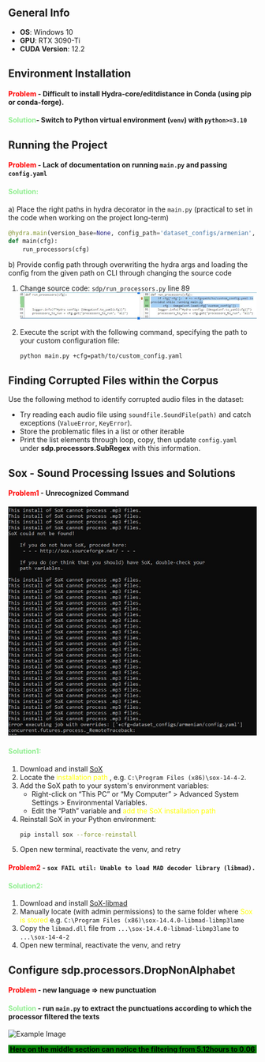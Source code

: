 ## General Info
- **OS**: Windows 10
- **GPU**: RTX 3090-Ti
- **CUDA Version**: 12.2

## Environment Installation

#### <font color='red'>Problem</font> - Difficult to install Hydra-core/editdistance in Conda (using pip or conda-forge).

#### <font color='lightgreen'>Solution</font>- Switch to Python virtual environment (`venv`) with `python>=3.10`

## Running the Project

#### <font color='red'>Problem</font> -  Lack of documentation on running `main.py` and passing `config.yaml`

#### <font color='lightgreen'>Solution:</font>

a) Place the right paths in hydra decorator in the `main.py` (practical to set in the code when working on the project long-term)

```python
@hydra.main(version_base=None, config_path='dataset_configs/armenian', config_name='mcv.yaml')
def main(cfg):
    run_processors(cfg)
```
b) Provide config path through overwriting the hydra args and loading the config from the given path on CLI through changing the source code


1. Change source code: `sdp/run_processors.py` line 89
![Example Image](imgs/OmegaConf.JPG)

2. Execute the script with the following command, specifying the path to your custom configuration file:

    ```bash
    python main.py +cfg=path/to/custom_config.yaml
    ```

## Finding Corrupted Files within the Corpus
Use the following method to identify corrupted audio files in the dataset:

- Try reading each audio file using `soundfile.SoundFile(path)` and catch exceptions (`ValueError`, `KeyError`).
- Store the problematic files in a list or other iterable
- Print the list elements through loop, copy, then update `config.yaml` under **sdp.processors.SubRegex** with this information.

## Sox - Sound Processing Issues and Solutions

#### <font color='red'>Problem1</font> - Unrecognized Command
![Example Image](imgs/sox_mp3.JPG)

#### <font color='lightgreen'>Solution1:</font>

1. Download and install [SoX](https://sourceforge.net/projects/sox/)
2. Locate the <font color='yellow'> installation path </font>, e.g. `C:\Program Files (x86)\sox-14-4-2`.
3. Add the SoX path to your system's environment variables:
   - Right-click on “This PC” or “My Computer” > Advanced System Settings > Environmental Variables.
   - Edit the “Path” variable and <font color='yellow'> add the SoX installation path </font>
4. Reinstall SoX in your Python environment:
   ```bash
   pip install sox --force-reinstall
    ``` 
5. Open new terminal, reactivate the venv, and retry

#### <font color='red'>Problem2</font>  - ``sox FAIL util: Unable to load MAD decoder library (libmad).``
#### <font color='lightgreen'>Solution2:</font>

1. Download and install [SoX-libmad](https://www.videohelp.com/software?d=sox-14.4.0-libmad-libmp3lame.zip)
2. Manually locate (with admin permissions) to the same folder where <font color='yellow'> Sox is stored </font> e.g. `C:\Program Files (x86)\sox-14.4.0-libmad-libmp3lame`
3. Copy the `libmad.dll` file from  `...\sox-14.4.0-libmad-libmp3lame` to `...\sox-14-4-2`
4. Open new terminal, reactivate the venv, and retry

## Configure sdp.processors.DropNonAlphabet

#### <font color='red'>Problem</font> - new language => new punctuation
#### <font color='lightgreen'>Solution</font> - run `main.py` to extract the punctuations according to which the processor filtered the texts
![Example Image](imgs/debug_alphabet.JPG)

<div align="center" style="background-color: green; color: black; padding: 0.01px;">
  <p><u><b>Here on the middle section can notice the filtering from 5.12hours to 0.06</b></u></p>
</div>